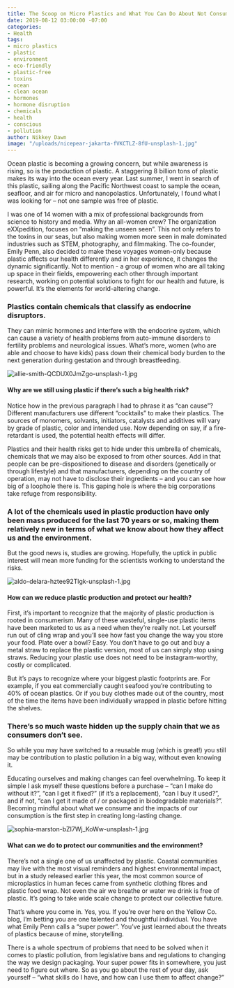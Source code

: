 ```yaml
---
title: The Scoop on Micro Plastics and What You Can Do About Not Consuming Them
date: 2019-08-12 03:00:00 -07:00
categories:
- Health
tags:
- micro plastics
- plastic
- environment
- eco-friendly
- plastic-free
- toxins
- ocean
- clean ocean
- hormones
- hormone disruption
- chemicals
- health
- conscious
- pollution
author: Nikkey Dawn
image: "/uploads/nicepear-jakarta-fVKCTLZ-8fU-unsplash-1.jpg"
---
```


Ocean plastic is becoming a growing concern, but while awareness is rising, so is the production of plastic. A staggering 8 billion tons of plastic makes its way into the ocean every year. Last summer, I went in search of this plastic, sailing along the Pacific Northwest coast to sample the ocean, seafloor, and air for micro and nanopolastics. Unfortunately, I found what I was looking for – not one sample was free of plastic.

I was one of 14 women with a mix of professional backgrounds from science to history and media. Why an all-women crew? The organization eXXpedition, focuses on “making the unseen seen”. This not only refers to the toxins in our seas, but also making women more seen in male dominated industries such as STEM, photography, and filmmaking. The co-founder, Emily Penn, also decided to make these voyages women-only because plastic affects our health differently and in her experience, it changes the dynamic significantly. Not to mention - a group of women who are all taking up space in their fields, empowering each other through important research, working on potential solutions to fight for our health and future, is powerful. It’s the elements for world-altering change. 

### Plastics contain chemicals that classify as endocrine disruptors. 

They can mimic hormones and interfere with the endocrine system, which can cause a variety of health problems from auto-immune disorders to fertility problems and neurological issues. What’s more, women (who are able and choose to have kids) pass down their chemical body burden to the next generation during gestation and through breastfeeding. 

![allie-smith-QCDUX0JmZgo-unsplash-1.jpg](/uploads/allie-smith-QCDUX0JmZgo-unsplash-1.jpg)

#### Why are we still using plastic if there’s such a big health risk?

Notice how in the previous paragraph I had to phrase it as “can cause”? Different manufacturers use different “cocktails” to make their plastics. The sources of monomers, solvants, initiators, catalysts and additives will vary by grade of plastic, color and intended use. Now depending on say, if a fire-retardant is used, the potential health effects will differ. 

Plastics and their health risks get to hide under this umbrella of chemicals, chemicals that we may also be exposed to from other sources. Add in that people can be pre-dispositioned to disease and disorders (genetically or through lifestyle) and that manufacturers, depending on the country of operation, may not have to disclose their ingredients – and you can see how big of a loophole there is. This gaping hole is where the big corporations take refuge from responsibility. 

### A lot of the chemicals used in plastic production have only been mass produced for the last 70 years or so, making them relatively new in terms of what we know about how they affect us and the environment. 

But the good news is, studies are growing. Hopefully, the uptick in public interest will mean more funding for the scientists working to understand the risks. 

![aldo-delara-hztee92Tlgk-unsplash-1.jpg](/uploads/aldo-delara-hztee92Tlgk-unsplash-1.jpg)

#### How can we reduce plastic production and protect our health?

First, it’s important to recognize that the majority of plastic production is rooted in consumerism. Many of these wasteful, single-use plastic items have been marketed to us as a need when they’re really not. Let yourself run out of cling wrap and you’ll see how fast you change the way you store your food. Plate over a bowl? Easy. You don’t have to go out and buy a metal straw to replace the plastic version, most of us can simply stop using straws. Reducing your plastic use does not need to be instagram-worthy, costly or complicated. 

But it’s pays to recognize where your biggest plastic footprints are. For example, if you eat commercially caught seafood you’re contributing to 40% of ocean plastics. Or if you buy clothes made out of the country, most of the time the items have been individually wrapped in plastic before hitting the shelves. 

### There’s so much waste hidden up the supply chain that we as consumers don’t see. 

So while you may have switched to a reusable mug (which is great!) you still may be contribution to plastic pollution in a big way, without even knowing it.

Educating ourselves and making changes can feel overwhelming. To keep it simple I ask myself these questions before a purchase – “can I make do without it?”, “can I get it fixed?” (if it’s a replacement), “can I buy it used?”, and if not, “can I get it made of / or packaged in biodegradable materials?”. Becoming mindful about what we consume and the impacts of our consumption is the first step in creating long-lasting change.

![sophia-marston-bZI7Wj_KoWw-unsplash-1.jpg](/uploads/sophia-marston-bZI7Wj_KoWw-unsplash-1.jpg)

#### What can we do to protect our communities and the environment?

There’s not a single one of us unaffected by plastic. Coastal communities may live with the most visual reminders and highest environmental impact, but in a study released earlier this year, the most common source of microplastics in human feces came from synthetic clothing fibres and plastic food wrap. Not even the air we breathe or water we drink is free of plastic. It’s going to take wide scale change to protect our collective future. 

That’s where you come in. Yes, you. If you’re over here on the Yellow Co. blog, I’m betting you are one talented and thoughtful individual. You have what Emily Penn calls a “super power”. You’ve just learned about the threats of plastics because of mine, storytelling. 

There is a whole spectrum of problems that need to be solved when it comes to plastic pollution, from legislative bans and regulations to changing the way we design packaging. Your super power fits in somewhere, you just need to figure out where. So as you go about the rest of your day, ask yourself – “what skills do I have, and how can I use them to affect change?”